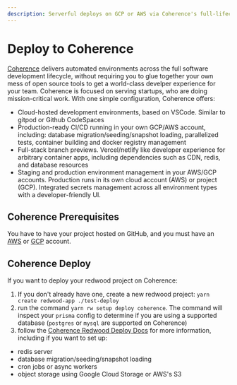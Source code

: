 ```yaml
---
description: Serverful deploys on GCP or AWS via Coherence's full-lifecycle environment automation
---
```


# Deploy to Coherence

[Coherence](https://www.withcoherence.com) delivers automated environments across the full software development lifecycle, without requiring you to glue together your own mess of open source tools to get a world-class develper experience for your team. Coherence is focused on serving startups, who are doing mission-critical work. With one simple configuration, Coherence offers:
- Cloud-hosted development environments, based on VSCode. Similar to gitpod or Github CodeSpaces
- Production-ready CI/CD running in your own GCP/AWS account, including: database migration/seeding/snapshot loading, parallelized tests, container building and docker registry management
- Full-stack branch previews. Vercel/netlify like developer experience for arbitrary container apps, including dependencies such as CDN, redis, and database resources
- Staging and production environment management in your AWS/GCP accounts. Production runs in its own cloud account (AWS) or project (GCP). Integrated secrets management across all environment types with a developer-friendly UI. 

## Coherence Prerequisites
You have to have your project hosted on GitHub, and you must have an [AWS](https://docs.withcoherence.com/docs/tutorials/creating-an-app-on-aws) or [GCP](https://docs.withcoherence.com/docs/tutorials/creating-an-app-on-gcp) account.

## Coherence Deploy

If you want to deploy your redwood project on Coherence:
1. If you don't already have one, create a new redwood project: `yarn create redwood-app ./test-deploy`
3. run the command `yarn rw setup deploy coherence`. The command will inspect your `prisma` config to determine if you are using a supported database (`postgres` or `mysql` are supported on Coherence)
4. follow the [Coherence Redwood Deploy Docs](https://docs.withcoherence.com/docs/configuration/frameworks#redwood-js) for more information, including if you want to set up:
- redis server
- database migration/seeding/snapshot loading
- cron jobs or async workers
- object storage using Google Cloud Storage or AWS's S3
